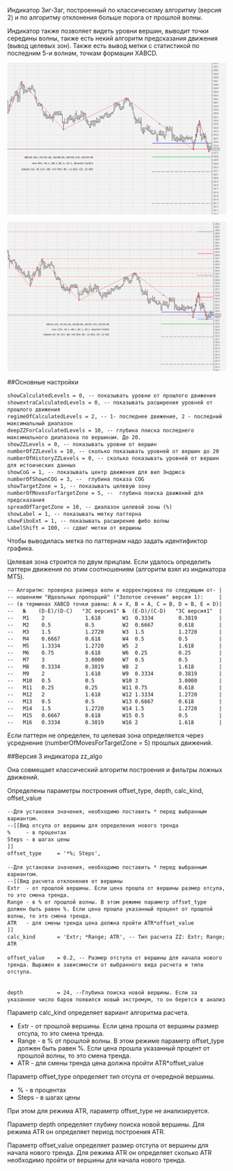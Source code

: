 Индикатор Зиг-Заг, построенный по классическому алгоритму (версия 2) и по алгоритму отклонения больше порога от прошлой волны.

Индикатор также позволяет видеть уровни вершин, выводит точки середины волны, также есть некий алгоритм предсказания движения
(вывод целевых зон). Также есть вывод метки с статистикой по последним 5-и волнам, точкам формации XABCD.

![](./pict/pict1.PNG)

![](./pict/pict2.PNG)

##Основные настройки

	showCalculatedLevels = 0, -- показывать уровни от прошлого движения
	showextraCalculatedLevels = 0, -- показывать расширения уровней от прошлого движения
	regimeOfCalculatedLevels = 2, -- 1- последнее движение, 2 - последний максимальный диапазон
	deepZZForCalculatedLevels = 10, -- глубина поиска последнего максимального диапазона по вершинам. До 20.
	showZZLevels = 0, -- показывать уровни от вершин
	numberOfZZLevels = 10, -- сколько показывать уровней от вершин до 20
	numberOfHistoryZZLevels = 0, -- сколько показывать уровней от вершин для истоических данных
	showCoG = 1, -- показывать центр движения для вил Эндрюса
	numberOfShownCOG = 3, --  глубина показа COG
	showTargetZone = 1, -- показывать целевую зону
	numberOfMovesForTargetZone = 5, --  глубина поиска движений для предсказания
	spreadOfTargetZone = 10, -- диапазон целевой зоны (%)
	showLabel = 1, -- показывать метку паттерна
	showFiboExt = 1, -- показывать расширение фибо волны
	LabelShift = 100, -- сдвиг метки от вершины

Чтобы выводилась метка по паттернам надо задать идентификтор графика.

Целевая зона строится по двум прицпам. Если удалось определить паттерн движения по этим соотношениям
(алгоритм взял из индикатора MT5).

	-- Алгоритм: проверка размера волн и корректировка по следующим от- |
	-- ношениям "Идеальных пропорций" ("Золотое сечение" версия 1):     |
	-- (в терминах XABCD точки равны: A = X, B = A, C = B, D = B, E = D)|
	--   №    (D-E)/(D-C)   "ЗС версия1" №  (E-D)/(C-D)   "ЗС версия1"  |
	--   M1    2             1.618       W1  0.3334        0.3819       |
	--   M2    0.5           0.5         W2  0.6667        0.618        |
	--   M3    1.5           1.2720      W3  1.5           1.2720       |
	--   M4    0.6667	     0.618       W4  0.5           0.5          |
	--   M5    1.3334        1.2720      W5  2             1.618        |
	--   M6    0.75          0.618       W6  0.25          0.25         |
	--   M7    3             3.0000      W7  0.5           0.5          |
	--   M8    0.3334        0.3819      W8  2             1.618        |
	--   M9    2             1.618       W9  0.3334        0.3819       |
	--   M10   0.5           0.5         W10 3             3.0000       |
	--   M11   0.25          0.25        W11 0.75          0.618        |
	--   M12   2             1.618       W12 1.3334        1.2720       |
	--   M13   0.5           0.5         W13 0.6667        0.618        |
	--   M14   1.5           1.2720      W14 1.5           1.2720       |
	--   M15   0.6667        0.618       W15 0.5           0.5          |
	--   M16   0.3334        0.3819      W16 2             1.618        |


Если паттерн не определен, то целевая зона определяется через усреднение (numberOfMovesForTargetZone = 5) прошлых движений.

##Версия 3 индикатора zz_algo

Она совмещает классический алгоритм построения и фильтры ложных движений.

Определены параметры построения offset_type, depth, calc_kind, offset_value

    --Для установки значения, необходимо поставить * перед выбранным вариантом.
    --[[Вид отсупа от вершины для определения нового тренда
    %     - в процентах
    Steps - в шагах цены
    ]]
    offset_type     = '*%; Steps',

    --Для установки значения, необходимо поставить * перед выбранным вариантом.
    --[[Вид расчета отклонения от вершины
    Extr  - от прошлой вершины. Если цена прошла от вершины размер отсупа, то это смена тренда.
    Range - в % от прошлой волны. В этом режиме параметр offset_type должен быть равен %. Если цена прошла указанный процент от прошлой волны, то это смена тренда.
    ATR   - для смены тренда цена должна пройти ATR*offset_value
    ]]
    calc_kind       = 'Extr; *Range; ATR', -- Тип расчета ZZ: Extr; Range; ATR

    offset_value    = 0.2, -- Размер отступа от вершины для начала нового тренда. Выражен в зависимости от выбранного вида расчета и типа отступа.


    depth           = 24, --Глубина поиска новой вершины. Если за указанное число баров появился новый экстремум, то он берется в анализ


Параметр calc_kind определяет вариант алгоритма расчета.
	
- Extr  - от прошлой вершины. Если цена прошла от вершины размер отсупа, то это смена тренда.
- Range - в % от прошлой волны. В этом режиме параметр offset_type должен быть равен %. Если цена прошла указанный процент от прошлой волны, то это смена тренда.
- ATR   - для смены тренда цена должна пройти ATR*offset_value

Параметр offset_type определяет тип отсупа от очередной вершины.
- %     - в процентах
- Steps - в шагах цены

При этом для режима ATR, параметр offset_type не анализируется.

Параметр depth определяет глубину поиска новой вершины. Для режима ATR он определяет период построения ATR.

Параметр offset_value определяет размер отступа от вершины для начала нового тренда. Для режима ATR он определяет сколько ATR необходимо пройти от вершины для начала нового тренда.